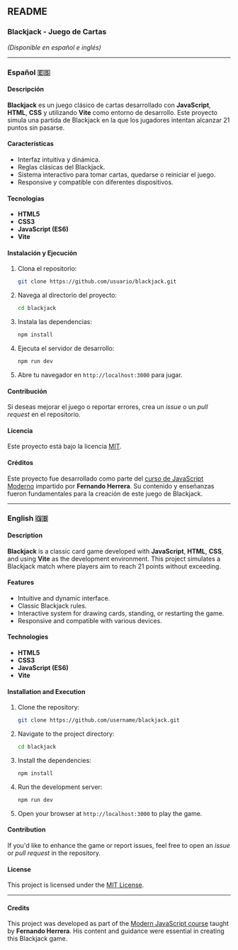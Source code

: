 ## README

### Blackjack - Juego de Cartas  
*(Disponible en español e inglés)*  

---

### Español 🇪🇸  

#### Descripción  
**Blackjack** es un juego clásico de cartas desarrollado con **JavaScript**, **HTML**, **CSS** y utilizando **Vite** como entorno de desarrollo. Este proyecto simula una partida de Blackjack en la que los jugadores intentan alcanzar 21 puntos sin pasarse.  

#### Características  
- Interfaz intuitiva y dinámica.  
- Reglas clásicas del Blackjack.  
- Sistema interactivo para tomar cartas, quedarse o reiniciar el juego.  
- Responsive y compatible con diferentes dispositivos.  

#### Tecnologías  
- **HTML5**  
- **CSS3**  
- **JavaScript (ES6)**  
- **Vite**  

#### Instalación y Ejecución  
1. Clona el repositorio:  
   ```bash
   git clone https://github.com/usuario/blackjack.git
   ```  
2. Navega al directorio del proyecto:  
   ```bash
   cd blackjack
   ```  
3. Instala las dependencias:  
   ```bash
   npm install
   ```  
4. Ejecuta el servidor de desarrollo:  
   ```bash
   npm run dev
   ```  
5. Abre tu navegador en `http://localhost:3000` para jugar.  

#### Contribución  
Si deseas mejorar el juego o reportar errores, crea un *issue* o un *pull request* en el repositorio.  

#### Licencia  
Este proyecto está bajo la licencia [MIT](LICENSE).  

#### Créditos  
Este proyecto fue desarrollado como parte del [curso de JavaScript Moderno](https://fernando-herrera.com) impartido por **Fernando Herrera**. Su contenido y enseñanzas fueron fundamentales para la creación de este juego de Blackjack. 

---

### English 🇬🇧  

#### Description  
**Blackjack** is a classic card game developed with **JavaScript**, **HTML**, **CSS**, and using **Vite** as the development environment. This project simulates a Blackjack match where players aim to reach 21 points without exceeding.  

#### Features  
- Intuitive and dynamic interface.  
- Classic Blackjack rules.  
- Interactive system for drawing cards, standing, or restarting the game.  
- Responsive and compatible with various devices.  

#### Technologies  
- **HTML5**  
- **CSS3**  
- **JavaScript (ES6)**  
- **Vite**  

#### Installation and Execution  
1. Clone the repository:  
   ```bash
   git clone https://github.com/username/blackjack.git
   ```  
2. Navigate to the project directory:  
   ```bash
   cd blackjack
   ```  
3. Install the dependencies:  
   ```bash
   npm install
   ```  
4. Run the development server:  
   ```bash
   npm run dev
   ```  
5. Open your browser at `http://localhost:3000` to play the game.  

#### Contribution  
If you'd like to enhance the game or report issues, feel free to open an *issue* or *pull request* in the repository.  

#### License  
This project is licensed under the [MIT License](LICENSE).   

--- 

#### Credits  
This project was developed as part of the [Modern JavaScript course](https://fernando-herrera.com) taught by **Fernando Herrera**. His content and guidance were essential in creating this Blackjack game.  



